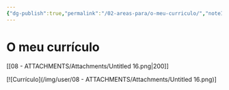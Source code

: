 ```yaml
---
{"dg-publish":true,"permalink":"/02-areas-para/o-meu-curriculo/","noteIcon":""}
---
```


# O meu currículo

[[08 - ATTACHMENTS/Attachments/Untitled 16.png|200]]

[![Currículo](/img/user/08 - ATTACHMENTS/Attachments/Untitled 16.png)]
